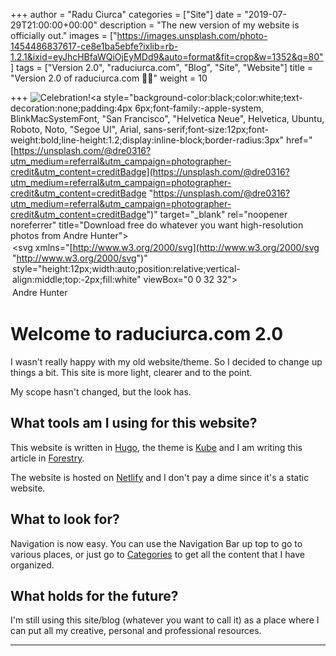 +++
author = "Radu Ciurca"
categories = ["Site"]
date = "2019-07-29T21:00:00+00:00"
description = "The new version of my website is officially out."
images = ["https://images.unsplash.com/photo-1454486837617-ce8e1ba5ebfe?ixlib=rb-1.2.1&ixid=eyJhcHBfaWQiOjEyMDd9&auto=format&fit=crop&w=1352&q=80"]
tags = ["Version 2.0", "raduciurca.com", "Blog", "Site", "Website"]
title = "Version 2.0 of raduciurca.com 🎉🎉"
weight = 10

+++
![Celebration!](https://images.unsplash.com/photo-1454486837617-ce8e1ba5ebfe?ixlib=rb-1.2.1&ixid=eyJhcHBfaWQiOjEyMDd9&auto=format&fit=crop&w=1000&q=80 "Radu Ciurca | New version!")<a style="background-color:black;color:white;text-decoration:none;padding:4px 6px;font-family:-apple-system, BlinkMacSystemFont, "San Francisco", "Helvetica Neue", Helvetica, Ubuntu, Roboto, Noto, "Segoe UI", Arial, sans-serif;font-size:12px;font-weight:bold;line-height:1.2;display:inline-block;border-radius:3px" href="[https://unsplash.com/@dre0316?utm_medium=referral&utm_campaign=photographer-credit&utm_content=creditBadge](https://unsplash.com/@dre0316?utm_medium=referral&utm_campaign=photographer-credit&utm_content=creditBadge "https://unsplash.com/@dre0316?utm_medium=referral&utm_campaign=photographer-credit&utm_content=creditBadge")" target="_blank" rel="noopener noreferrer" title="Download free do whatever you want high-resolution photos from Andre Hunter"><span style="display:inline-block;padding:2px 3px"><svg xmlns="[http://www.w3.org/2000/svg](http://www.w3.org/2000/svg "http://www.w3.org/2000/svg")" style="height:12px;width:auto;position:relative;vertical-align:middle;top:-2px;fill:white" viewBox="0 0 32 32"><title>unsplash-logo</title><path d="M10 9V0h12v9H10zm12 5h10v18H0V14h10v9h12v-9z"></path></svg></span><span style="display:inline-block;padding:2px 3px">Andre Hunter</span></a>

# Welcome to raduciurca.com 2.0

I wasn't really happy with my old website/theme. So I decided to change up things a bit. This site is more light, clearer and to the point.

My scope hasn't changed, but the look has.

## What tools am I using for this website?

This website is written in [Hugo](https://gohugo.io/ "Hugo link"), the theme is [Kube](https://github.com/jeblister/kube "Kube theme link") and I am writing this article in [Forestry](https://forestry.io/ "Forestry CMS").

The website is hosted on [Netlify](https://www.netlify.com/ "Netlify host") and I don't pay a dime since it's a static website.

## What to look for?

Navigation is now easy. You can use the Navigation Bar up top to go to various places, or just go to [Categories](https://raduciurca.com/categories "Categories | Radu Ciurca") to get all the content that I have organized.

## What holds for the future?

I'm still using this site/blog (whatever you want to call it) as a place where I can put all my creative, personal and professional resources.

***